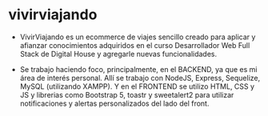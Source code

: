 # vivirviajando

- VivirViajando es un ecommerce de viajes sencillo creado para aplicar y afianzar conocimientos adquiridos en el curso Desarrollador Web Full Stack de Digital House y agregarle nuevas funcionalidades.

- Se trabajo haciendo foco, principalmente, en el BACKEND, ya que es mi área de interés personal. Allí se trabajo con NodeJS, Express, Sequelize, MySQL (utilizando XAMPP). Y en el FRONTEND se utilizo HTML, CSS y JS y librerias como Bootstrap 5, toastr y sweetalert2 para utilizar notificaciones y alertas personalizados del lado del front.

